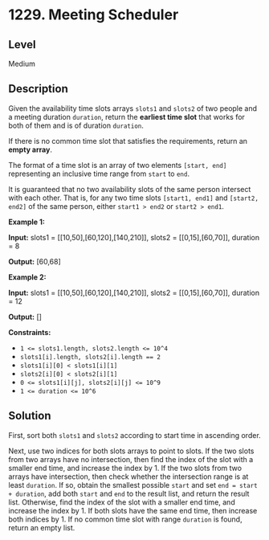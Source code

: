 # 1229. Meeting Scheduler
## Level
Medium

## Description
Given the availability time slots arrays `slots1` and `slots2` of two people and a meeting duration `duration`, return the **earliest time slot** that works for both of them and is of duration `duration`.

If there is no common time slot that satisfies the requirements, return an **empty array**.

The format of a time slot is an array of two elements `[start, end]` representing an inclusive time range from `start` to `end`.  

It is guaranteed that no two availability slots of the same person intersect with each other. That is, for any two time slots `[start1, end1]` and `[start2, end2]` of the same person, either `start1 > end2` or `start2 > end1`.

**Example 1:**

**Input:** slots1 = [[10,50],[60,120],[140,210]], slots2 = [[0,15],[60,70]], duration = 8

**Output:** [60,68]

**Example 2:**

**Input:** slots1 = [[10,50],[60,120],[140,210]], slots2 = [[0,15],[60,70]], duration = 12

**Output:** []

**Constraints:**

* `1 <= slots1.length, slots2.length <= 10^4`
* `slots1[i].length, slots2[i].length == 2`
* `slots1[i][0] < slots1[i][1]`
* `slots2[i][0] < slots2[i][1]`
* `0 <= slots1[i][j], slots2[i][j] <= 10^9`
* `1 <= duration <= 10^6`

## Solution
First, sort both `slots1` and `slots2` according to start time in ascending order.

Next, use two indices for both slots arrays to point to slots. If the two slots from two arrays have no intersection, then find the index of the slot with a smaller end time, and increase the index by 1. If the two slots from two arrays have intersection, then check whether the intersection range is at least `duration`. If so, obtain the smallest possible `start` and set `end = start + duration`, add both `start` and `end` to the result list, and return the result list. Otherwise, find the index of the slot with a smaller end time, and increase the index by 1. If both slots have the same end time, then increase both indices by 1. If no common time slot with range `duration` is found, return an empty list.
